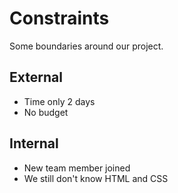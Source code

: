 # Constraints

Some boundaries around our project.

## External

- Time only 2 days
- No budget

## Internal

- New team member joined
- We still don't know HTML and CSS
